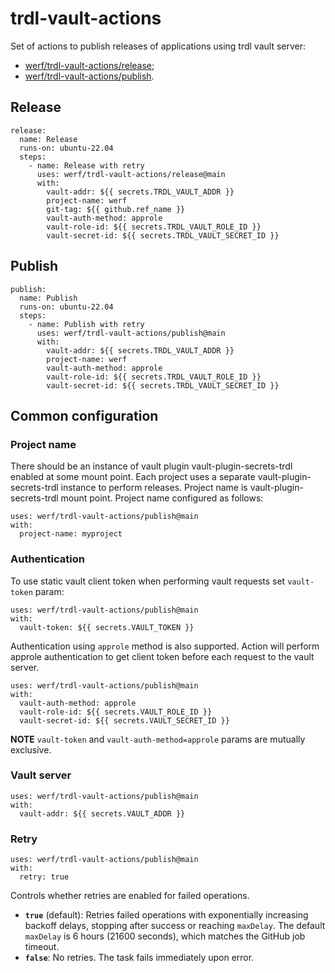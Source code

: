 # trdl-vault-actions

Set of actions to publish releases of applications using trdl vault server:

- [werf/trdl-vault-actions/release](#release);
- [werf/trdl-vault-actions/publish](#publish).

## Release

```
release:
  name: Release
  runs-on: ubuntu-22.04
  steps:
    - name: Release with retry
      uses: werf/trdl-vault-actions/release@main
      with:
        vault-addr: ${{ secrets.TRDL_VAULT_ADDR }}
        project-name: werf
        git-tag: ${{ github.ref_name }}
        vault-auth-method: approle
        vault-role-id: ${{ secrets.TRDL_VAULT_ROLE_ID }}
        vault-secret-id: ${{ secrets.TRDL_VAULT_SECRET_ID }}
```

## Publish

```
publish:
  name: Publish
  runs-on: ubuntu-22.04
  steps:
    - name: Publish with retry
      uses: werf/trdl-vault-actions/publish@main
      with:
        vault-addr: ${{ secrets.TRDL_VAULT_ADDR }}
        project-name: werf
        vault-auth-method: approle
        vault-role-id: ${{ secrets.TRDL_VAULT_ROLE_ID }}
        vault-secret-id: ${{ secrets.TRDL_VAULT_SECRET_ID }}
```

## Common configuration

### Project name

There should be an instance of vault plugin vault-plugin-secrets-trdl enabled at some mount point. Each project uses a separate vault-plugin-secrets-trdl instance to perform releases. Project name is vault-plugin-secrets-trdl mount point. Project name configured as follows:

```
uses: werf/trdl-vault-actions/publish@main
with:
  project-name: myproject
```

### Authentication

To use static vault client token when performing vault requests set `vault-token` param:

```
uses: werf/trdl-vault-actions/publish@main
with:
  vault-token: ${{ secrets.VAULT_TOKEN }}
```

Authentication using `approle` method is also supported. Action will perform approle authentication to get client token before each request to the vault server.

```
uses: werf/trdl-vault-actions/publish@main
with:
  vault-auth-method: approle
  vault-role-id: ${{ secrets.VAULT_ROLE_ID }}
  vault-secret-id: ${{ secrets.VAULT_SECRET_ID }}
```

**NOTE** `vault-token` and `vault-auth-method=approle` params are mutually exclusive.

### Vault server

```
uses: werf/trdl-vault-actions/publish@main
with:
  vault-addr: ${{ secrets.VAULT_ADDR }}
```

### Retry

```
uses: werf/trdl-vault-actions/publish@main
with:
  retry: true
```

Controls whether retries are enabled for failed operations.

- **`true`** (default): Retries failed operations with exponentially increasing backoff delays, stopping after success or reaching `maxDelay`. The default `maxDelay` is 6 hours (21600 seconds), which matches the GitHub job timeout.  
- **`false`**: No retries. The task fails immediately upon error.
